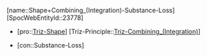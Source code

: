 ﻿---
type: TrizContradiction
aliases:
- Shape+Combining_(Integration)-Substance-Loss
license: CC BY-SA 4.0
copyright: https://github.com/SpocWeb
IsDeleted: false
IsReadOnly: false
Confidential: public
tags: 
- Triz/Contradiction
---
[name::Shape+Combining_(Integration)-Substance-Loss]
[SpocWebEntityId::23778]
+ [pro::[Triz-Shape](tech/Triz/Parameter/Triz-Shape.md)]
[Triz-Principle::[Triz-Combining_(Integration)](tech/Triz/Principle/Triz-Combining_(Integration).md)]
- [con::Substance-Loss]

